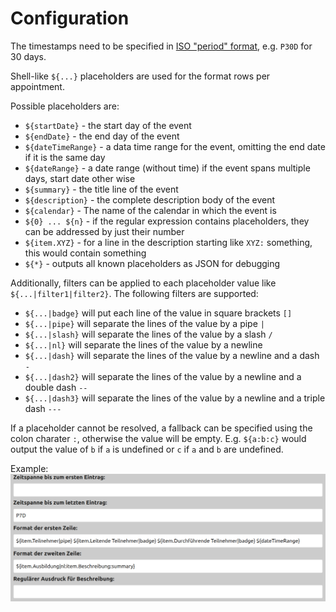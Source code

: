# Configuration

The timestamps need to be specified in [ISO "period" format](https://en.wikipedia.org/wiki/ISO_8601#Durations), e.g. `P30D` for 30 days.

Shell-like `${...}` placeholders are used for the format rows per appointment.

Possible placeholders are:

* `${startDate}` - the start day of the event
* `${endDate}` - the end day of the event
* `${dateTimeRange}` - a data time range for the event, omitting the end date if it is the same day
* `${dateRange}` - a date range (without time) if the event spans multiple days, start date other wise
* `${summary}` - the title line of the event
* `${description}` - the complete description body of the event
* `${calendar}` - The name of the calendar in which the event is
* `${0} ... ${n}` - if the regular expression contains placeholders, they can be addressed by just their number
* `${item.XYZ}` - for a line in the description starting like `XYZ:` something, this would contain something
* `${*}` - outputs all known placeholders as JSON for debugging

Additionally, filters can be applied to each placeholder value like `${...|filter1|filter2}`.
The following filters are supported:

* `${...|badge}` will put each line of the value in square brackets `[]`
* `${...|pipe}` will separate the lines of the value by a pipe `|`
* `${...|slash}` will separate the lines of the value by a slash `/`
* `${...|nl}` will separate the lines of the value by a newline
* `${...|dash}` will separate the lines of the value by a newline and a dash `-`
* `${...|dash2}` will separate the lines of the value by a newline and a double dash `--`
* `${...|dash3}` will separate the lines of the value by a newline and a triple dash `---`

If a placeholder cannot be resolved, a fallback can be specified using the colon charater `:`, otherwise the value will be empty.
E.g. `${a:b:c}` would output the value of `b` if `a` is undefined or `c` if `a` and `b` are undefined.

Example:
![Screenshot of example configuration](img/config-example.png)
